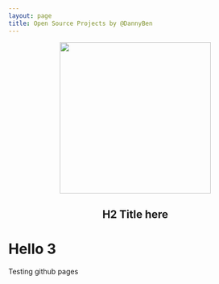 ```yaml
---
layout: page
title: Open Source Projects by @DannyBen
---
```


<div align='center'>

<img src='https://github.githubassets.com/images/modules/logos_page/GitHub-Mark.png' width=300>

## H2 Title here

</div>


# Hello 3

Testing github pages
